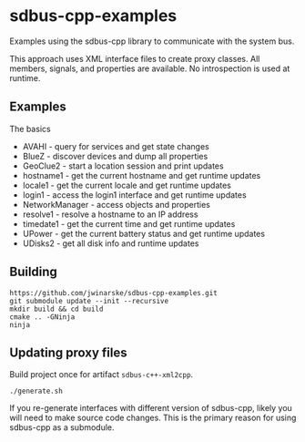 # sdbus-cpp-examples

Examples using the sdbus-cpp library to communicate with the system bus.

This approach uses XML interface files to create proxy classes. All members, signals, and properties are available. No
introspection is used at runtime.

## Examples

The basics

* AVAHI - query for services and get state changes
* BlueZ - discover devices and dump all properties
* GeoClue2 - start a location session and print updates
* hostname1 - get the current hostname and get runtime updates
* locale1 - get the current locale and get runtime updates
* login1 - access the login1 interface and get runtime updates
* NetworkManager - access objects and properties
* resolve1 - resolve a hostname to an IP address
* timedate1 - get the current time and get runtime updates
* UPower - get the current battery status and get runtime updates
* UDisks2 - get all disk info and runtime updates

## Building

    https://github.com/jwinarske/sdbus-cpp-examples.git
    git submodule update --init --recursive
    mkdir build && cd build
    cmake .. -GNinja
    ninja

## Updating proxy files

Build project once for artifact `sdbus-c++-xml2cpp`.

    ./generate.sh

If you re-generate interfaces with different version of sdbus-cpp, likely you will need to make source code changes.
This is the primary reason for using sdbus-cpp as a submodule.